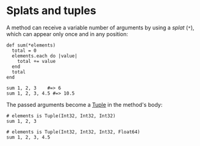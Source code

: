 # Splats and tuples

A method can receive a variable number of arguments by using a *splat* (`*`), which can appear only once and in any position:

```crystal
def sum(*elements)
  total = 0
  elements.each do |value|
    total += value
  end
  total
end

sum 1, 2, 3    #=> 6
sum 1, 2, 3, 4.5 #=> 10.5
```

The passed arguments become a [Tuple](http://crystal-lang.org/api/Tuple.html) in the method's body:

```crystal
# elements is Tuple(Int32, Int32, Int32)
sum 1, 2, 3

# elements is Tuple(Int32, Int32, Int32, Float64)
sum 1, 2, 3, 4.5
```
